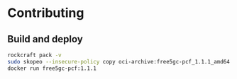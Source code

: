# Contributing

## Build and deploy

```bash
rockcraft pack -v
sudo skopeo --insecure-policy copy oci-archive:free5gc-pcf_1.1.1_amd64.rock docker-daemon:free5gc-pcf:1.1.1
docker run free5gc-pcf:1.1.1
```
